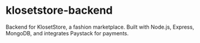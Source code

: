 # klosetstore-backend
Backend for KlosetStore, a fashion marketplace. Built with Node.js, Express, MongoDB, and integrates Paystack for payments.
